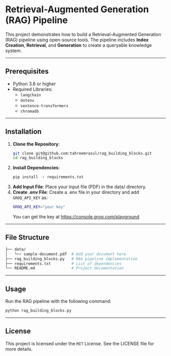 # Retrieval-Augmented Generation (RAG) Pipeline

This project demonstrates how to build a Retrieval-Augmented Generation (RAG) pipeline using open-source tools. The pipeline includes **Index Creation**, **Retrieval**, and **Generation** to create a queryable knowledge system.

---

## Prerequisites
- Python 3.8 or higher
- Required Libraries:
  - `langchain`
  - `dotenv`
  - `sentence-transformers`
  - `chromadb`

---

## Installation
1. **Clone the Repository**:
   ```bash
   git clone git@github.com:tahreemrasul/rag_building_blocks.git
   cd rag_building_blocks
2. **Install Dependencies**:
   ```bash
   pip install -r requirements.txt
   ```
3. **Add Input File**: Place your input file (PDF) in the data/ directory.
4. **Create .env File**: Create a .env file in your directory and add `GROQ_API_KEY` as:
   ```bash
   GROQ_API_KEY="your key"
   ```
   You can get the key at https://console.groq.com/playground

---

## File Structure
```bash
├── data/
│   └── sample-document.pdf  # Add your document here
├── rag_building_blocks.py   # RAG pipeline implementation
├── requirements.txt         # List of dependencies
└── README.md                # Project documentation
```

---

## Usage
Run the RAG pipeline with the following command:
```bash
python rag_building_blocks.py
```

---

## License
This project is licensed under the `MIT` License. See the LICENSE file for more details.
